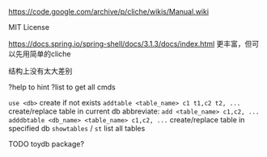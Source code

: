 
https://code.google.com/archive/p/cliche/wikis/Manual.wiki

MIT License

https://docs.spring.io/spring-shell/docs/3.1.3/docs/index.html 更丰富，但可以先用简单的cliche

结构上没有太大差别

?help to hint
?list to get all cmds

`use <db>` create if not exists
`addtable <table_name> c1 t1,c2 t2, ...` create/replace table in current db
abbreviate: `add <table_name> c1,c2, ...`
`adddbtable <db_name> <table_name> c1,c2, ...` create/replace table in specified db
`showtables` / `st` list all tables

TODO toydb package?